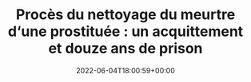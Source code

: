 ---
isIndex: false
title: "Procès du nettoyage du meurtre d‘une prostituée : un acquittement et douze ans de prison"
date: 2022-06-04T18:00:59+00:00
concerned:
  - margot-pugliese
press:
  title: Libération
  url: https://www.liberation.fr/societe/police-justice/proces-du-nettoyage-du-meurtre-dune-prostituee-un-acquittement-et-douze-ans-de-prison-20220604_QPWVHC3Y3FEN3HQ5CQOINV3XBA/
---